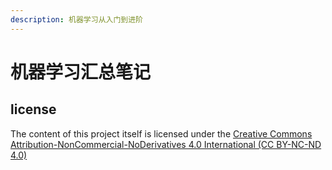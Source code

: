 ```yaml
---
description: 机器学习从入门到进阶
---
```


# 机器学习汇总笔记



## license

The content of this project itself is licensed under the [Creative Commons Attribution-NonCommercial-NoDerivatives 4.0 International \(CC BY-NC-ND 4.0\)](https://creativecommons.org/licenses/by-nc-nd/4.0/)

